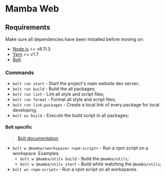# Mamba Web

## Requirements

Make sure all dependencies have been installed before moving on:

* [Node.js](http://nodejs.org/) >= v8.11.3
* [Yarn](https://yarnpkg.com/en/docs/install) >= v1.7
* [Bolt](http://boltpkg.com/)

### Commands

* `bolt run start` - Start the project's main website dev server;
* `bolt run build` - Build the all packages;
* `bolt run lint` - Lint all style and script files;
* `bolt run format` - Format all style and script files;
* `bolt run link:packages` - Create a local link of every package for local developing;
* `bolt ws build` - Execute the build script in all packages;

#### Bolt specific

> [Bolt documentation](https://github.com/boltpkg/bolt/blob/master/README.md#commands)

* `bolt w @mamba/<workspace> <npm-script>` - Run a npm script on a workspace. Examples:
  * `bolt w @mamba/utils build` - Build the `@mamba/utils`;
  * `bolt w @mamba/utils start` - Build while watching the `@mamba/utils`;
* `bolt ws <npm-script>` - Run a npm script on all workspaces.
